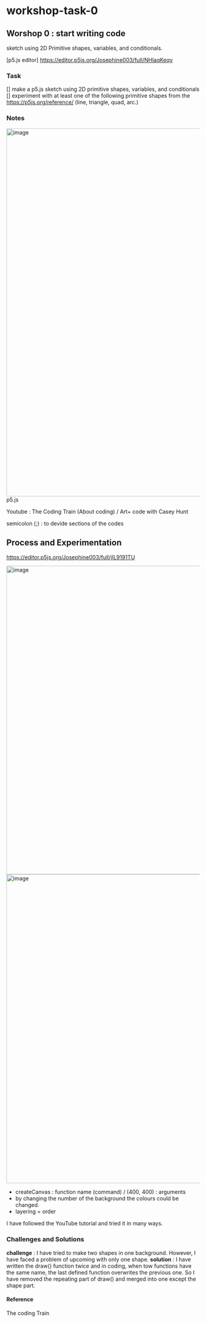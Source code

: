 # workshop-task-0

## Worshop 0 : start writing code
sketch using 2D Primitive shapes, variables, and conditionals.

[p5.js editor] https://editor.p5js.org/Josephine003/full/NHlaqKeqy

### Task
[] make a p5.js sketch using 2D primitive shapes, variables, and conditionals
[] experiment with at least one of the following primitive shapes from the https://p5js.org/reference/ (line, triangle, quad, arc.)

### Notes
<img width="959" alt="image" src="https://github.com/user-attachments/assets/207430bd-7a41-41ce-8ad6-a227bc8513e9" />
p5.js

Youtube : The Coding Train (About coding) / Art+ code with Casey Hunt

semicolon (;) : to devide sections of the codes

## Process and Experimentation
https://editor.p5js.org/Josephine003/full/jIL9191TU

<img width="804" alt="image" src="https://github.com/user-attachments/assets/7c97f574-691e-4f43-af0d-82f83219db20" />

<img width="805" alt="image" src="https://github.com/user-attachments/assets/b6e5b80c-7185-4c93-97c2-9265c0f19f5d" />


- createCanvas : function name (command) / (400, 400) : arguments 
- by changing the number of the background the colours could be changed.
- layering = order

I have followed the YouTube tutorial and tried it in many ways.

### Challenges and Solutions
**challenge** : I have tried to make two shapes in one background. However, I have faced a problem of upcoming with only one shape.
**solution** : I have written the draw() function twice and in coding, when tow functions have the same name, the last defined function overwrites the previous one. So I have removed the repeating part of draw() and merged into one except the shape part.

#### Reference
<Youtube> The coding Train
